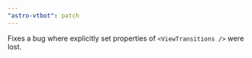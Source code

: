 ```yaml
---
"astro-vtbot": patch
---
```


Fixes a bug where explicitly set properties of `<ViewTransitions />` were lost.

